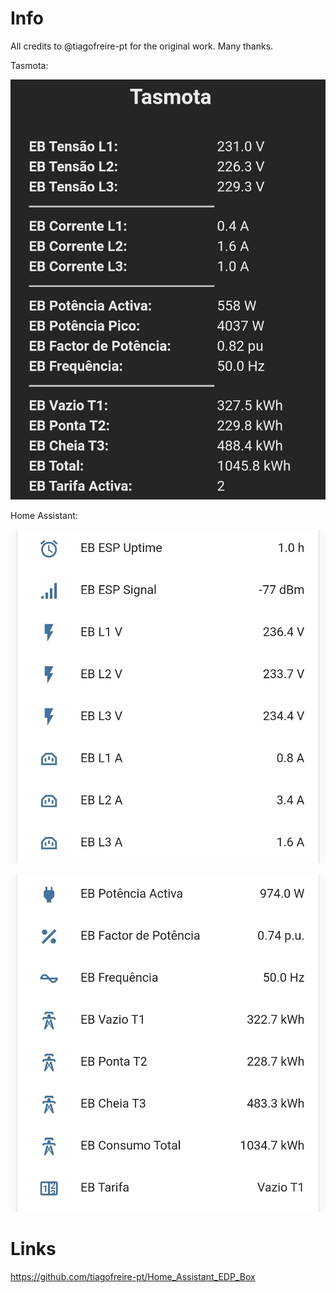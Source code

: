 # Info

All credits to @tiagofreire-pt for the original work. Many thanks.

Tasmota:

![Tasmota](./tasmota1.jpg)

Home Assistant:

![Home Assistant](./ha1.jpg)

![Home Assistant](./ha2.jpg)

# Links

https://github.com/tiagofreire-pt/Home_Assistant_EDP_Box

